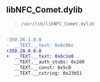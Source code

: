 ## libNFC_Comet.dylib

> `/usr/lib/libNFC_Comet.dylib`

```diff

-350.26.1.0.0
-  __TEXT.__text: 0x6c0bc
+350.28.0.0.0
+  __TEXT.__text: 0x6c1e8
   __TEXT.__auth_stubs: 0x2d0
   __TEXT.__const: 0x5c0
   __TEXT.__cstring: 0x23b51

```
